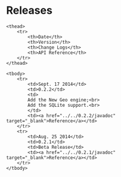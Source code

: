 # Releases 

<table class="table table-striped table-bordered">

    <thead>
        <tr>
            <th>Date</th>
            <th>Version</th>
            <th>Change Logs</th>
            <th>API Reference</th>
        </tr>
    </thead>

    <tbody>
        <tr>
            <td>Sept. 17 2014</td>
            <td>0.2.2</td>
            <td>
            Add the New Geo engine;<br>
            Add the SQLite support.<br>
            </td>
            <td><a href="../../0.2.2/javadoc" target="_blank">Reference</a></td>
        </tr>
        <tr>
            <td>Aug. 25 2014</td>
            <td>0.2.1</td>
            <td>Beta Release</td>
            <td><a href="../../0.2.1/javadoc" target="_blank">Reference</a></td>
        </tr>
    </tbody>
</table>

